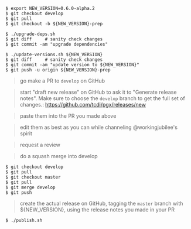 ```shellscript
$ export NEW_VERSION=0.6.0-alpha.2
$ git checkout develop
$ git pull
$ git checkout -b ${NEW_VERSION}-prep

$ ./upgrade-deps.sh
$ git diff     # sanity check changes
$ git commit -am "upgrade dependencies"

$ ./update-versions.sh ${NEW_VERSION}
$ git diff     # sanity check changes
$ git commit -am "update version to ${NEW_VERSION}"
$ git push -u origin ${NEW_VERSION}-prep
```

> go make a PR to `develop` on GitHub

> start "draft new release" on GitHub to ask it to "Generate release notes".  Make sure to choose the `develop` branch to get the full set of changes.: https://github.com/tcdi/pgx/releases/new

> paste them into the PR you made above

> edit them as best as you can while channeling @workingjubilee's spirit

> request a review

> do a squash merge into develop

```shellscript
$ git checkout develop
$ git pull
$ git checkout master
$ git pull
$ git merge develop
$ git push
```

> create the actual release on GitHub, tagging the `master` branch with ${NEW_VERSION}, using the release notes you made in your PR


```shellscript
$ ./publish.sh
```